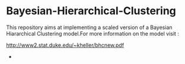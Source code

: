 # Bayesian-Hierarchical-Clustering

This repository aims at implementing a scaled version of a Bayesian Hiararchical Clustering model.For more information on the model visit :

http://www2.stat.duke.edu/~kheller/bhcnew.pdf


 -
